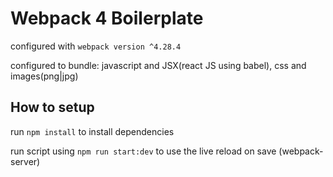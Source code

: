 # Webpack 4 Boilerplate

configured with `webpack version ^4.28.4`

configured to bundle: javascript and JSX(react JS using babel), css and  images(png|jpg)

## How to setup
run `npm install` to install dependencies

run script using `npm run start:dev` to use the live reload on save (webpack-server)